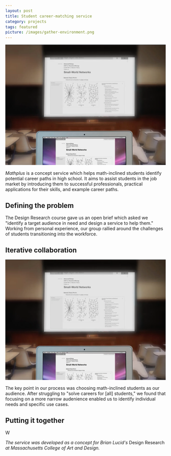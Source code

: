 ```yaml
---
layout: post
title: Student career-matching service 
category: projects
tags: featured
picture: /images/gather-environment.png
---
```


<p class="hero"><img src="/images/gather-environment.png"></p>

*Mathplus* is a concept service which helps math-inclined students identify potential career paths in high school. It aims to assist students in the job market by introducing them to successful professionals, practical applications for their skills, and example career paths.

<!--more-->

## Defining the problem

The Design Research course gave us an open brief which asked we "identify a target audience in need and design a service to help them." Working from personal experience, our group rallied around the challenges of students transitioning into the workforce.


## Iterative collaboration

<img src="/images/gather-environment.png">

The key point in our process was choosing math-inclined students as our audience. After struggling to "solve careers for [all] students," we found that focusing on a more narrow audenience enabled us to identify individual needs and specific use cases.

## Putting it together

W


*The service was developed as a concept for Brian Lucid's* Design Research *at Massachusetts College of Art and Design.*